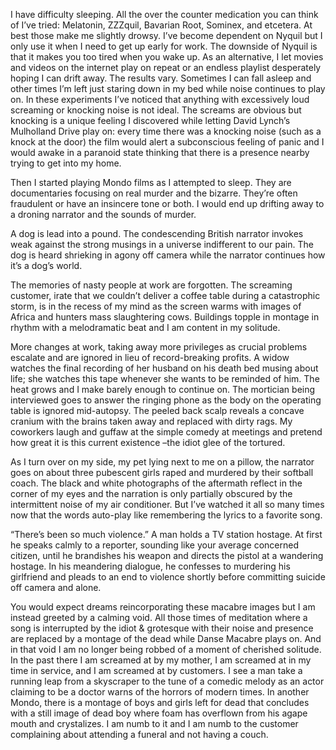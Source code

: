   

I have difficulty sleeping. All the over the counter medication you can think of I’ve tried: Melatonin, ZZZquil, Bavarian Root, Sominex, and etcetera. At best those make me slightly drowsy. I’ve become dependent on Nyquil but I only use it when I need to get up early for work. The downside of Nyquil is that it makes you too tired when you wake up. As an alternative, I let movies and videos on the internet play on repeat or an endless playlist desperately hoping I can drift away. The results vary. Sometimes I can fall asleep and other times I’m left just staring down in my bed while noise continues to play on. In these experiments I’ve noticed that anything with excessively loud screaming or knocking noise is not ideal. The screams are obvious but knocking is a unique feeling I discovered while letting David Lynch’s Mulholland Drive play on: every time there was a knocking noise (such as a knock at the door) the film would alert a subconscious feeling of panic and I would awake in a paranoid state thinking that there is a presence nearby trying to get into my home. 

Then I started playing Mondo films as I attempted to sleep. They are documentaries focusing on real murder and the bizarre. They’re often fraudulent or have an insincere tone or both. I would end up drifting away to a droning narrator and the sounds of murder. 

A dog is lead into a pound. The condescending British narrator invokes weak against the strong musings in a universe indifferent to our pain. The dog is heard shrieking in agony off camera while the narrator continues how it’s a dog’s world. 

The memories of nasty people at work are forgotten. The screaming customer, irate that we couldn’t deliver a coffee table during a catastrophic storm, is in the recess of my mind as the screen warms with images of Africa and hunters mass slaughtering cows. Buildings topple in montage in rhythm with a melodramatic beat and I am content in my solitude. 

More changes at work, taking away more privileges as crucial problems escalate and are ignored in lieu of record-breaking profits. A widow watches the final recording of her husband on his death bed musing about life; she watches this tape whenever she wants to be reminded of him. The heat grows and I make barely enough to continue on. The mortician being interviewed goes to answer the ringing phone as the body on the operating table is ignored mid-autopsy. The peeled back scalp reveals a concave cranium with the brains taken away and replaced with dirty rags. My coworkers laugh and guffaw at the simple comedy at meetings and pretend how great it is this current existence –the idiot glee of the tortured. 

As I turn over on my side, my pet lying next to me on a pillow, the narrator goes on about three pubescent girls raped and murdered by their softball coach. The black and white photographs of the aftermath reflect in the corner of my eyes and the narration is only partially obscured by the intermittent noise of my air conditioner. But I’ve watched it all so many times now that the words auto-play like remembering the lyrics to a favorite song. 

“There’s been so much violence.” A man holds a TV station hostage. At first he speaks calmly to a reporter, sounding like your average concerned citizen, until he brandishes his weapon and directs the pistol at a wandering hostage. In his meandering dialogue, he confesses to murdering his girlfriend and pleads to an end to violence shortly before committing suicide off camera and alone. 

You would expect dreams reincorporating these macabre images but I am instead greeted by a calming void. All those times of meditation where a song is interrupted by the idiot & grotesque with their noise and presence are replaced by a montage of the dead while Danse Macabre plays on. And in that void I am no longer being robbed of a moment of cherished solitude. In the past there I am screamed at by my mother, I am screamed at in my time in service, and I am screamed at by customers. I see a man take a running leap from a skyscraper to the tune of a comedic melody as an actor claiming to be a doctor warns of the horrors of modern times. In another Mondo, there is a montage of boys and girls left for dead that concludes with a still image of dead boy where foam has overflown from his agape mouth and crystalizes. I am numb to it and I am numb to the customer complaining about attending a funeral and not having a couch.